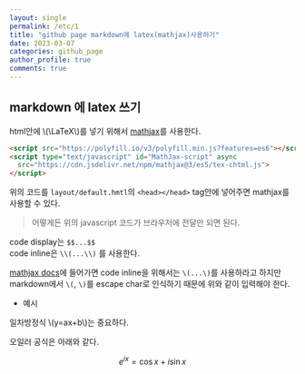 ```yaml
---
layout: single
permalink: /etc/1
title: "github page markdown에 latex(mathjax)사용하기"
date: 2023-03-07
categories: github_page
author_profile: true
comments: true
---
```


## markdown 에 latex 쓰기

html안에 \\(\LaTeX\\)를 넣기 위해서 [mathjax][mathjax_homepage]를 사용한다.

```html
<script src="https://polyfill.io/v3/polyfill.min.js?features=es6"></script>
<script type="text/javascript" id="MathJax-script" async
  src="https://cdn.jsdelivr.net/npm/mathjax@3/es5/tex-chtml.js">
</script>
```

위의 코드를 `layout/default.hmtl`의 `<head></head>` tag안에 넣어주면 mathjax를 사용할 수 있다.
> 어떻게든 위의 javascript 코드가 브라우저에 전달만 되면 된다.

code display는 `$$...$$`  
code inline은 `\\(...\\)` 를 사용한다.

[mathjax docs][mathjax_doc]에 들어가면 code inline을 위해서는 `\(...\)`를 사용하라고 하지만 markdown에서 `\(`, `\)`를 escape char로 인식하기 때문에 위와 같이 입력해야 한다.

- 예시

일차방정식 \\(y=ax+b\\)는 중요하다.

오일러 공식은 아래와 같다.

$$e^{ix}=\cos{x}+i\sin{x}$$

[mathjax_homepage]: https://www.mathjax.org/#gettingstarted
[mathjax_doc]: https://docs.mathjax.org/en/latest/basic/mathematics.html